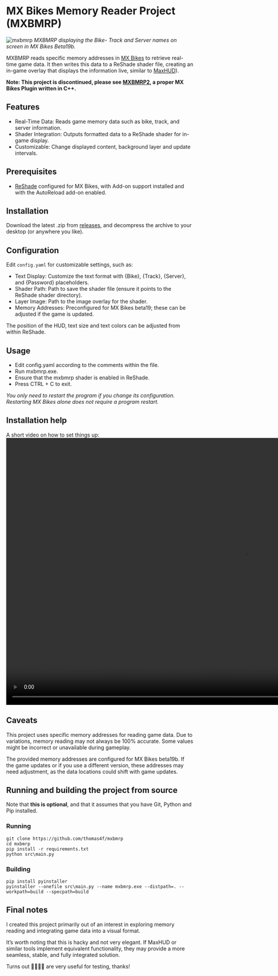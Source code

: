 # MX Bikes Memory Reader Project (MXBMRP)

![mxbmrp](https://github.com/user-attachments/assets/09dd7100-9938-471a-8c98-09d32ea1aad9)
*MXBMRP displaying the Bike- Track and Server names on screen in MX Bikes Beta19b.*

MXBMRP reads specific memory addresses in [MX Bikes](https://mx-bikes.com/) to retrieve real-time game data. It then writes this data to a ReShade shader file, creating an in-game overlay that displays the information live, similar to [MaxHUD](http://forum.mx-bikes.com/index.php?topic=180.0)).

**Note: This project is discontinued, please see [MXBMRP2](https://github.com/thomas4f/mxbmrp2), a proper MX Bikes Plugin written in C++.**

## Features
 - Real-Time Data: Reads game memory data such as bike, track, and server information.
 - Shader Integration: Outputs formatted data to a ReShade shader for in-game display.
 - Customizable: Change displayed content, background layer and update intervals.

## Prerequisites
 - [ReShade](https://reshade.me/) configured for MX Bikes, with Add-on support installed and with the AutoReload add-on enabled.

## Installation
Download the latest .zip from [releases](https://github.com/thomas4f/mxbmrp/releases), and decompress the archive to your desktop (or anywhere you like).

## Configuration
Edit `config.yaml` for customizable settings, such as:

 - Text Display: Customize the text format with {Bike}, {Track}, {Server}, and {Password} placeholders.
 - Shader Path: Path to save the shader file (ensure it points to the ReShade shader directory).
 - Layer Image: Path to the image overlay for the shader.
 - Memory Addresses: Preconfigured for MX Bikes beta19; these can be adjusted if the game is updated.

The position of the HUD, text size and text colors can be adjusted from within ReShade.

## Usage
 - Edit config.yaml according to the comments within the file.
 - Run mxbmrp.exe.
 - Ensure that the mxbmrp shader is enabled in ReShade.
 - Press CTRL + C to exit.
 
*You only need to restart the program if you change its configuration. Restarting MX Bikes alone does not require a program restart.*

## Installation help
A short video on how to set things up:
<video src="https://github.com/user-attachments/assets/99e280e3-6f48-41bf-bdd8-961873d9d2ae" type="video/mp4" width="1280" height="718" controls>
  [mxbmrp.mp4](https://github.com/user-attachments/assets/99e280e3-6f48-41bf-bdd8-961873d9d2ae)
</video>

## Caveats
This project uses specific memory addresses for reading game data. Due to variations, memory reading may not always be 100% accurate. Some values might be incorrect or unavailable during gameplay.

The provided memory addresses are configured for MX Bikes beta19b. If the game updates or if you use a different version, these addresses may need adjustment, as the data locations could shift with game updates.

## Running and building the project from source
Note that **this is optional**, and that it assumes that you have Git, Python and Pip installed.

### Running
```code
git clone https://github.com/thomas4f/mxbmrp
cd mxbmrp
pip install -r requirements.txt
python src\main.py
```

### Building
```code
pip install pyinstaller
pyinstaller --onefile src\main.py --name mxbmrp.exe --distpath=. --workpath=build --specpath=build
```

## Final notes
I created this project primarily out of an interest in exploring memory reading and integrating game data into a visual format.

It’s worth noting that this is hacky and not very elegant. If MaxHUD or similar tools implement equivalent functionality, they may provide a more seamless, stable, and fully integrated solution.

Turns out 🥑🥕🥦🥬 are very useful for testing, thanks!
